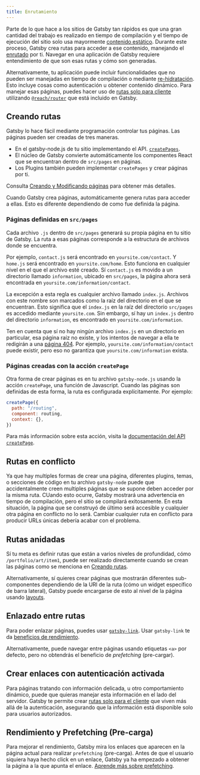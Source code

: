 ```yaml
---
title: Enrutamiento
---
```


Parte de lo que hace a los sitios de Gatsby tan rápidos es que una gran cantidad del trabajo es realizado en tiempo de compilación y el tiempo de ejecución del sitio solo usa mayormente [contenido estático](/docs/adding-app-and-website-functionality/#static-pages). Durante este proceso, Gatsby crea rutas para acceder a ese contenido, manejando el [enrutado](/docs/glossary#routing) por ti. Navegar en una aplicación de Gatsby requiere entendimiento de que son esas rutas y cómo son generadas.

Alternativamente, tu aplicación puede incluir funcionalidades que no pueden ser manejadas en tiempo de compilación o mediante [re-hidratación](/docs/adding-app-and-website-functionality/#how-hydration-makes-apps-possible). Esto incluye cosas como autenticación u obtener contenido dinámico. Para manejar esas páginas, puedes hacer uso de [rutas solo para cliente](/docs/client-only-routes-and-user-authentication) utilizando [`@reach/router`](/docs/reach-router-and-gatsby/) que está incluido en Gatsby.

## Creando rutas

Gatsby lo hace fácil mediante programación controlar tus páginas. Las páginas pueden ser creadas de tres maneras.

- En el gatsby-node.js de tu sitio implementando el API.
  [`createPages`](/docs/node-apis/#createPages).
- El núcleo de Gatsby convierte automáticamente los componentes React que se encuentran dentro de `src/pages` en páginas.
- Los Plugins también pueden implementar  `createPages` y crear páginas por ti.

Consulta [Creando y Modificando páginas](/docs/creating-and-modifying-pages) para obtener más detalles.

Cuando Gatsby crea páginas, automáticamente genera rutas para acceder a ellas. Esto es diferente dependiendo de como fue definida la página.

### Páginas definidas en `src/pages`

Cada archivo `.js` dentro de `src/pages` generará su propia página en tu sitio de Gatsby. La ruta a esas páginas corresponde a la estructura de archivos donde se encuentra.

Por ejemplo, `contact.js` será encontrado en `yoursite.com/contact`. Y `home.js` será encontrado en `yoursite.com/home`. Esto funciona en cualquier nivel en el que el archivo esté creado. Sí `contact.js` es movido a un directorio llamado `information`, ubicado en `src/pages`, la página ahora será encontrada en `yoursite.com/information/contact`.

La excepción a esta regla es cualquier archivo llamado `index.js`. Archivos con este nombre son marcados como la raíz del directorio en el que se encuentran. Esto significa que el `index.js` en la raíz del directorio `src/pages` es accedido mediante `yoursite.com`. Sin embargo, sí hay un `index.js` dentro del directorio `information`, es encontrado en `yoursite.com/information`.

Ten en cuenta que sí no hay ningún archivo `index.js` en un directorio en particular, esa página raíz no existe, y los intentos de navegar a ella te redigirán a una [página 404](/docs/add-404-page/). Por ejemplo, `yoursite.com/information/contact` puede existir, pero eso no garantiza que `yoursite.com/information` exista.

### Páginas creadas con la acción `createPage`

Otra forma de crear páginas es en tu archivo `gatsby-node.js` usando la acción `createPage`, una función de Javascript. Cuando las páginas son definidas de esta forma, la ruta es configurada explícitamente. Por ejemplo:

```js:title=gatsby-node.js
createPage({
  path: "/routing",
  component: routing,
  context: {},
})
```

Para más información sobre esta acción, visita la [documentación del API `createPage`](/docs/actions/#createPage).

## Rutas en conflicto

Ya que hay multiples formas de crear una página, diferentes plugins, temas, o secciones de código en tu archivo `gatsby-node` puede que accidentalmente creen multiples páginas que se supone deben acceder por la misma ruta. CUando esto ocurre, Gatsby mostrará una advertencia en tiempo de compilación, pero el sitio se compilará exitosamente. En esta situación, la página que se construyó de último será accesible y cualquier otra página en conflicto no lo será. Cambiar cualquier ruta en conflicto para producir URLs únicas debería acabar con el problema.

## Rutas anidadas

Sí tu meta es definir rutas que están a varios niveles de profundidad, cómo `/portfolio/art/item1`, puede ser realizado directamente cuando se crean las páginas como se menciona en [Creando rutas](#creating-routes).

Alternativamente, sí quieres crear páginas que mostrarán diferentes sub-componentes dependiendo de la URl de la ruta (cómo un widget específico de barra lateral), Gatsby puede encargarse de esto al nivel de la página usando [layouts](/docs/layout-components/).

## Enlazado entre rutas

Para poder enlazar páginas, puedes usar [`gatsby-link`](/docs/gatsby-link/). Usar `gatsby-link` te da [beneficios de rendimiento](#performance-and-prefetching).

Alternativamente, puede navegar entre páginas usando etiquetas `<a>` por defecto, pero no obtendrás el beneficio de _prefetching_ (pre-cargar).

## Crear enlaces con autenticación activada

Para páginas tratando con información delicada, u otro comportamiento dinámico, puede que quieras manejar esta información en el lado del servidor. Gatsby te permite crear [rutas solo para el cliente](/docs/client-only-routes-and-user-authentication) que viven más allá de la autenticación, asegurando que la información está disponible solo para usuarios autorizados.

## Rendimiento y Prefetching (Pre-carga)

Para mejorar el rendimiento, Gatsby mira los enlaces que aparecen en la página actual para realizar `prefetching` (pre-carga). Antes de que el usuario siquiera haya hecho click en un enlace, Gatsby ya ha empezado a obtener la página a la que apunta el enlace. [Aprende más sobre prefetching](/docs/how-code-splitting-works/#prefetching-chunks).

<GuideList slug={props.slug} />
